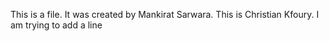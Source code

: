 This is a file. It was created by Mankirat Sarwara.
This is Christian Kfoury. I am trying to add a line
